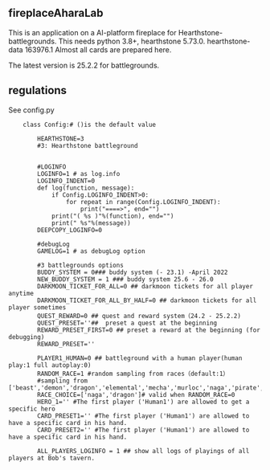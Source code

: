 ## fireplaceAharaLab

This is an application on a AI-platform fireplace for Hearthstone-battlegrounds.
This needs python 3.8+, hearthstone 5.73.0. hearthstone-data 163976.1 Almost all cards are prepared here.

The latest version is 25.2.2 for battlegrounds.

## regulations

See config.py


		class Config:# ()is the default value

			HEARTHSTONE=3
			#3: Hearthstone battleground


			#LOGINFO
			LOGINFO=1 # as log.info
			LOGINFO_INDENT=0
			def log(function, message):
				if Config.LOGINFO_INDENT>0:
					for repeat in range(Config.LOGINFO_INDENT):
						print("====>", end="")
				print("( %s )"%(function), end="")
				print(" %s"%(message))
			DEEPCOPY_LOGINFO=0

			#debugLog
			GAMELOG=1 # as debugLog option

			#3 battlegrounds options
			BUDDY_SYSTEM = 0### buddy system (- 23.1) -April 2022
			NEW_BUDDY_SYSTEM = 1 ### buddy system 25.6 - 26.0
			DARKMOON_TICKET_FOR_ALL=0 ## darkmoon tickets for all player anytime
			DARKMOON_TICKET_FOR_ALL_BY_HALF=0 ## darkmoon tickets for all player sometimes
			QUEST_REWARD=0 ## quest and reward system（24.2 - 25.2.2)
			QUEST_PRESET=''##  preset a quest at the beginning
			REWARD_PRESET_FIRST=0 ## preset a reward at the beginning (for debugging)
			REWARD_PRESET=''

			PLAYER1_HUMAN=0 ## battleground with a human player(human play:1 full autoplay:0)
			RANDOM_RACE=1 #random sampling from races（default:1）
			#sampling from ['beast','demon','dragon','elemental','mecha','murloc','naga','pirate','quilboar','undead']
			RACE_CHOICE=['naga','dragon']# valid when RANDOM_RACE=0
			HERO_1='' #The first player ('Human1') are allowed to get a specific hero
			CARD_PRESET1='' #The first player ('Human1') are allowed to have a specific card in his hand.
			CARD_PRESET2='' #The first player ('Human1') are allowed to have a specific card in his hand.

			ALL_PLAYERS_LOGINFO = 1 ## show all logs of playings of all players at Bob's tavern.

